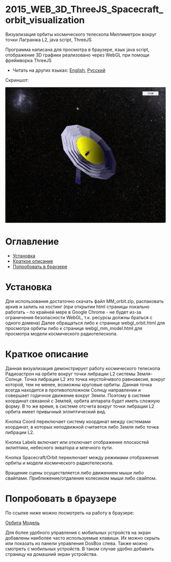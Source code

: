 # 2015_WEB_3D_ThreeJS_Spacecraft_orbit_visualization
Визуализация орбиты космического телескопа Миллиметрон вокруг точки Лагранжа L2, java script, ThreeJS

Программа написана для просмотра в браузере, язык java script, отображение 3D графики реализовано через WebGL при помощи фреймворка ThreeJS

* Читать на других языках: [English](README.md), [Русский](README.ru.md)

Скриншот:

![Screenshot](screenshots.gif)

# Оглавление
- [Установка](#Установка)
- [Краткое описание](#Краткое-описание)
- [Попробовать в браузере](#Попробовать-в-браузере)


# Установка

Для использования достаточно скачать файл MM_orbit.zip, распаковать архив и залить на хостинг (при открытии html страницы локально работать - по крайней мере в Google Chrome - не будет из-за ограничения безопасности WebGL, т.к. ресурсы должны браться с одного домена)
Далее обращаться либо к странице webgl_orbit.html для просмотра орбиты либо к странице webgl_mm_model.html для просмотра модели космического радиотелескопа.

# Краткое описание

Данная визуализация демонстрирует работу космического телескопа Радиоастрон на орбите вокруг точки либрации L2 системы Земля-Солнце. Точка либрации L2 это точка неустойчивого равновесия, вокруг которой, тем не менее, возможны круговые орбиты.
Данная точка всегда находится в противоположном Солнцу направлении и совершает годичное движение вокруг Земли. Поэтому в системе координат связаной с Землей, орбита аппарата будет иметь сложную форму. В то же время, в системе отсчета 
вокруг точки либрации L2 орбита имеет привычный эллиптический вид. 

Кнопка Coord переключает систему координат между системами координат, в которых неподвижной считается либо Земля либо точка либрации L2.

Кнопка Labels включает или отключает отображение плоскостей эклиптики, небесного экватора и млечного пути.

Кнопка Spacecraft/Orbit переключает между режимами отображения орбиты и модели космического радиотелескопа.

Вращение сцены осуществляется либо движением мыши либо свайпами. Приближение/отдаление колесиком мыши либо свайпом.

# Попробовать в браузере

По ссылке ниже можно посмотреть на работу в браузере:

[Орбита](https://andrey-andrianov.github.io/sites/MM_orbit/webgl_orbit.html)
[Модель](https://andrey-andrianov.github.io/sites/MM_orbit/webgl_mm_model.html)

Для более удобного управления с мобильных устройств на экран добавлены наиболее часто используемые клавиши. Их можно скрыть или показать из панели управления DosBox слева. 
Также можно смотреть с мобильных устройств. В таком случае удобно добавить страницу на домашний экран устройства.
